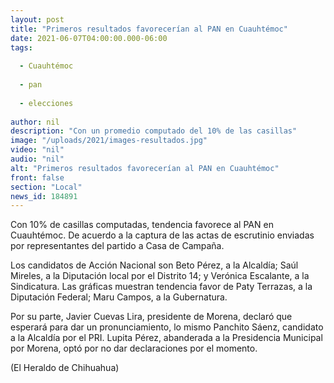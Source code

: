 ```yaml
---
layout: post
title: "Primeros resultados favorecerían al PAN en Cuauhtémoc"
date: 2021-06-07T04:00:00.000-06:00
tags:
  
  - Cuauhtémoc
  
  - pan
  
  - elecciones
  
author: nil
description: "Con un promedio computado del 10% de las casillas"
image: "/uploads/2021/images-resultados.jpg"
video: "nil"
audio: "nil"
alt: "Primeros resultados favorecerían al PAN en Cuauhtémoc"
front: false
section: "Local"
news_id: 184891
---
```


Con 10% de casillas computadas, tendencia favorece al PAN en Cuauhtémoc. De acuerdo a la captura de las actas de escrutinio enviadas por representantes del partido a Casa de Campaña.

Los candidatos de Acción Nacional son Beto Pérez, a la Alcaldía; Saúl Mireles, a la Diputación local por el Distrito 14; y Verónica Escalante, a la Sindicatura. Las gráficas muestran tendencia favor de Paty Terrazas, a la Diputación Federal; Maru Campos, a la Gubernatura.

Por su parte, Javier Cuevas Lira, presidente de Morena, declaró que esperará para dar un pronunciamiento, lo mismo Panchito Sáenz, candidato a la Alcaldía por el PRI. Lupita Pérez, abanderada a la Presidencia Municipal por Morena, optó por no dar declaraciones por el momento.

(El Heraldo de Chihuahua) 